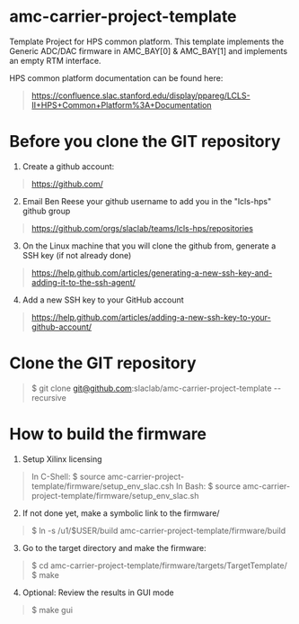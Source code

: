 # amc-carrier-project-template
Template Project for HPS common platform.  This template implements the Generic ADC/DAC firmware in AMC_BAY[0] & AMC_BAY[1] and implements an empty RTM interface.

HPS common platform documentation can be found here:

> https://confluence.slac.stanford.edu/display/ppareg/LCLS-II+HPS+Common+Platform%3A+Documentation

# Before you clone the GIT repository

1) Create a github account:
> https://github.com/

2) Email Ben Reese your github username to add you in the "lcls-hps" github group
> https://github.com/orgs/slaclab/teams/lcls-hps/repositories

3) On the Linux machine that you will clone the github from, generate a SSH key (if not already done)
> https://help.github.com/articles/generating-a-new-ssh-key-and-adding-it-to-the-ssh-agent/

4) Add a new SSH key to your GitHub account
> https://help.github.com/articles/adding-a-new-ssh-key-to-your-github-account/

# Clone the GIT repository
> $ git clone git@github.com:slaclab/amc-carrier-project-template --recursive

# How to build the firmware

1) Setup Xilinx licensing
> In C-Shell: $ source amc-carrier-project-template/firmware/setup_env_slac.csh
> In Bash:    $ source amc-carrier-project-template/firmware/setup_env_slac.sh

2) If not done yet, make a symbolic link to the firmware/
> $ ln -s /u1/$USER/build amc-carrier-project-template/firmware/build

3) Go to the target directory and make the firmware:
> $ cd amc-carrier-project-template/firmware/targets/TargetTemplate/
> $ make

4) Optional: Review the results in GUI mode
> $ make gui
